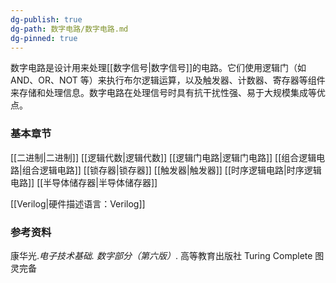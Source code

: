 ```yaml
---
dg-publish: true
dg-path: 数字电路/数字电路.md
dg-pinned: true
---
```

数字电路是设计用来处理[[数字信号\|数字信号]]的电路。它们使用逻辑门（如 AND、OR、NOT 等）来执行布尔逻辑运算，以及触发器、计数器、寄存器等组件来存储和处理信息。数字电路在处理信号时具有抗干扰性强、易于大规模集成等优点。

### 基本章节
[[二进制\|二进制]]
[[逻辑代数\|逻辑代数]]
[[逻辑门电路\|逻辑门电路]]
[[组合逻辑电路\|组合逻辑电路]]
[[锁存器\|锁存器]]
[[触发器\|触发器]]
[[时序逻辑电路\|时序逻辑电路]]
[[半导体储存器\|半导体储存器]]

[[Verilog\|硬件描述语言：Verilog]]


### 参考资料
康华光.*电子技术基础. 数字部分（第六版）*. 高等教育出版社
Turing Complete  图灵完备


